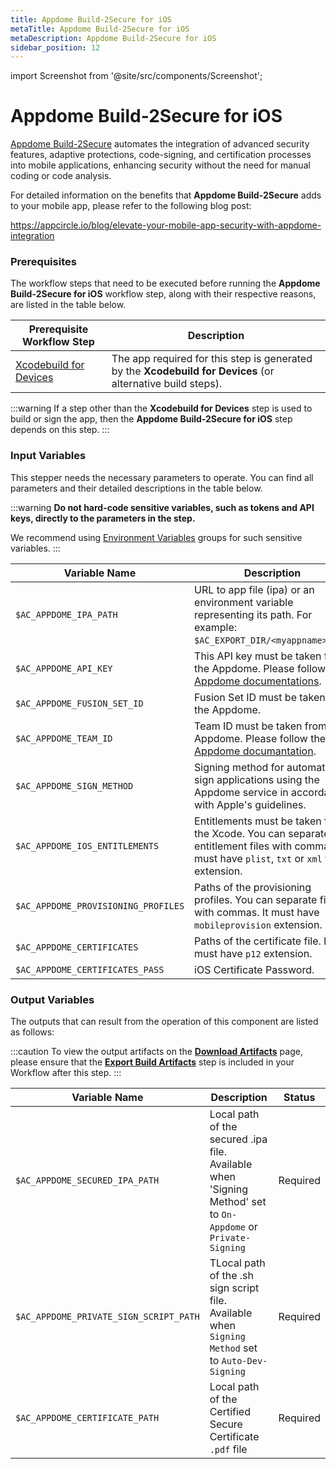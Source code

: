 ```yaml
---
title: Appdome Build-2Secure for iOS
metaTitle: Appdome Build-2Secure for iOS
metaDescription: Appdome Build-2Secure for iOS
sidebar_position: 12
---
```


import Screenshot from '@site/src/components/Screenshot';

# Appdome Build-2Secure for iOS

[Appdome Build-2Secure](https://apis.appdome.com/docs/integrate-in-cicd) automates the integration of advanced security features, adaptive protections, code-signing, and certification processes into mobile applications, enhancing security without the need for manual coding or code analysis.

For detailed information on the benefits that **Appdome Build-2Secure** adds to your mobile app, please refer to the following blog post:

https://appcircle.io/blog/elevate-your-mobile-app-security-with-appdome-integration

### Prerequisites

The workflow steps that need to be executed before running the **Appdome Build-2Secure for iOS** workflow step, along with their respective reasons, are listed in the table below.

| Prerequisite Workflow Step                      | Description                                     |
|-------------------------------------------------|-------------------------------------------------|
| [Xcodebuild for Devices](/workflows/ios-specific-workflow-steps/build-and-test/xcodebuild-for-devices) | The app required for this step is generated by the **Xcodebuild for Devices** (or alternative build steps).| 

:::warning
If a step other than the **Xcodebuild for Devices** step is used to build or sign the app, then the **Appdome Build-2Secure for iOS** step depends on this step.
:::

<Screenshot url='https://cdn.appcircle.io/docs/assets/BE3049-domeOrder1.png' />

### Input Variables

This stepper needs the necessary parameters to operate. You can find all parameters and their detailed descriptions in the table below.

<Screenshot url='https://cdn.appcircle.io/docs/assets/BE3049-domeInput.png' />

:::warning
**Do not hard-code sensitive variables, such as tokens and API keys, directly to the parameters in the step.**

We recommend using [Environment Variables](/environment-variables/) groups for such sensitive variables.
:::

| Variable Name                            | Description                         | Status           |
|-------------------------------|------------------------------------------------|------------------|
| `$AC_APPDOME_IPA_PATH`        | URL to app file (ipa) or an environment variable representing its path. For example: `$AC_EXPORT_DIR/<myappname>.ipa`. | Required |
| `$AC_APPDOME_API_KEY`               | This API key must be taken from the Appdome. Please follow the [Appdome documentations](https://apis.appdome.com/docs/getting-started#getting-and-resetting-your-appdomes-build2secure-api-token). | Required |
| `$AC_APPDOME_FUSION_SET_ID`              | Fusion Set ID must be taken from the Appdome. | Required |
| `$AC_APPDOME_TEAM_ID`             | Team ID must be taken from the Appdome. Please follow the [Appdome documantation](https://apis.appdome.com/docs/getting-started#getting-a-teams-id). |  |
| `$AC_APPDOME_SIGN_METHOD`           | Signing method for automatically sign applications using the Appdome service in accordance with Apple's guidelines. | Required |
| `$AC_APPDOME_IOS_ENTITLEMENTS`             | Entitlements must be taken from the Xcode. You can separate entitlement files with commas. It must have `plist`, `txt` or `xml` file extension. | Required |
| `$AC_APPDOME_PROVISIONING_PROFILES`               | Paths of the provisioning profiles. You can separate files with commas. It must have `mobileprovision` extension. | Required |
| `$AC_APPDOME_CERTIFICATES`               | Paths of the certificate file. It must have `p12` extension. | |
| `$AC_APPDOME_CERTIFICATES_PASS`               | iOS Certificate Password. | Required |

### Output Variables

The outputs that can result from the operation of this component are listed as follows:

:::caution
To view the output artifacts on the [**Download Artifacts**](workflows/common-workflow-steps/build-and-test/export-build-artifacts) page, please ensure that the [**Export Build Artifacts**](workflows/common-workflow-steps/build-and-test/export-build-artifacts) step is included in your Workflow after this step.
:::

| Variable Name                            | Description                         | Status           |
|-------------------------------|------------------------------------------------|------------------|
| `$AC_APPDOME_SECURED_IPA_PATH`        | Local path of the secured .ipa file. Available when 'Signing Method' set to `On-Appdome` or `Private-Signing` | Required |
| `$AC_APPDOME_PRIVATE_SIGN_SCRIPT_PATH`               | TLocal path of the .sh sign script file. Available when `Signing Method` set to `Auto-Dev-Signing` | Required |
| `$AC_APPDOME_CERTIFICATE_PATH`              | Local path of the Certified Secure Certificate `.pdf` file | Required |
